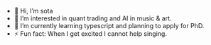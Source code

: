 - 👋 Hi, I’m sota
- 👀 I’m interested in quant trading and AI in music & art.
- 🌱 I’m currently learning typescript and planning to apply for PhD.
- ⚡ Fun fact: When I get excited I cannot help singing.

<!---
ShenYouSOTA/ShenYouSOTA is a ✨ special ✨ repository because its `README.md` (this file) appears on your GitHub profile.
You can click the Preview link to take a look at your changes.
--->
